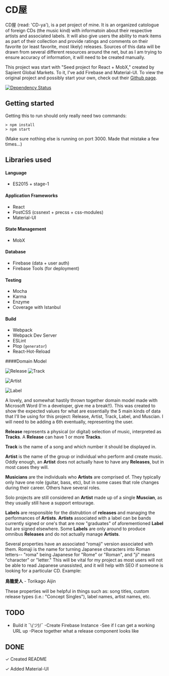 # CD屋

CD屋 (read: 'CD-ya'), is a pet project of mine. It is an organized catologue of foreign CDs (the music kind) with informatoin about their respective artists and associated labels. It will also give users the ability to mark items as part of their collection and provide ratings and comments on their favorite (or least favorite, most likely) releases. Sources of this data will be drawn from several different resources around the net, but as I am trying to ensure accuracy of information, it will need to be created manually.

This project was start with "Seed project for React + MobX," created by Sapient Global Markets. To it, I've add Firebase and Material-UI. To view the original project and possibly start your own, check out their [Github page](https://github.com/sapientglobalmarkets/react-mobx-seed).


[![Dependency Status](https://david-dm.org/sapientglobalmarkets/react-mobx-seed.svg)](https://david-dm.org/sapientglobalmarkets/react-mobx-seed)

## Getting started
Getting this to run should only really need two commands:

```shell
> npm install
> npm start
```

(Make sure nothing else is running on port 3000. Made that mistake a few times...)


## Libraries used

#### Language
- ES2015 + stage-1

#### Application Frameworks

- React
- PostCSS (cssnext + precss + css-modules)
- Material-UI

#### State Management

- MobX

#### Database
- Firebase (data + user auth)
- Firebase Tools (for deployment)

#### Testing

- Mocha
- Karma
- Enzyme
- Coverage with Istanbul

#### Build

- Webpack
- Webpack Dev Server
- ESLint
- Plop (`generator`)
- React-Hot-Reload

####Domain Model

![Release](https://66.media.tumblr.com/4ec85329f57faa1543490e82640d2cd6/tumblr_ob8jrt1Uss1ufu590o2_400.png "Release") ![Track](https://66.media.tumblr.com/c74c17c44e8b28c3c37420e8ab1ffc96/tumblr_ob8jrt1Uss1ufu590o1_250.png "Track")

![Artist](https://67.media.tumblr.com/e459ec303367c0109e0eb9ddd2af069d/tumblr_ob8jrt1Uss1ufu590o3_540.png "Artist")

![Label](https://67.media.tumblr.com/3bde15da96ff5c1d79c3168ea0920728/tumblr_ob8jrt1Uss1ufu590o5_540.png "Label")

A lovely, and somewhat hastily thrown together domain model made with Microsoft Word (I'm a developer, give me a break!!). This was created to show the expected values for what are essentially the 5 main kinds of data that I'll be using for this project: Release, Artist, Track, Label, and Muscian. I will need to be adding a 6th eventually, representing the user. 

**Release** represents a physical (or digital) selection of music, interpreted as **Tracks**. A **Release** can have 1 or more **Tracks**.

**Track** is the name of a song and which number it should be displayed in.

**Artist** is the name of the group or individual who perform and create music. Oddly enough, an **Artist** does not actually have to have any **Releases**, but in most cases they will.

**Musicians** are the individuals who **Artists** are comprised of. They typically only have one role (guitar, bass, etc), but in some cases that role changes during their career. Others have several roles. 

Solo projects are still considered an **Artist** made up of a single **Muscian**, as they usually still have a support entourage.

**Labels** are responsible for the distrubtion of **releases** and managing the performances of **Artists**. **Artists** associated with a label can be bands currently signed or one's that are now "graduates" of aforementioned **Label** but are signed elsewhere. Some **Labels** are only around to produce omnibus **Releases** and do not actually manage **Artists**.

Several properties have an associated "romaji" version associated with them. Romaji is the name for turning Japanese characters into Roman letters-- "roma" being Japanese for "Rome" or "Roman", and "ji" means "character" or "letter." This will be vital for my project as most users will not be able to read Japanese unassisted, and it will help with SEO if someone is looking for a particular CD. Example:

**鳥籠愛人** - Torikago Aijin

These properties will be helpful in things such as: song titles, custom release types (i.e.: "Concept Singles"), label names, artist names, etc. 


## TODO

- Build it ¯\\_(ツ)_/¯
-Create Firebase Instance
-See if I can get a working URL up
-Piece together what a release component looks like

## DONE

✓ Created README

✓ Added Material-UI

